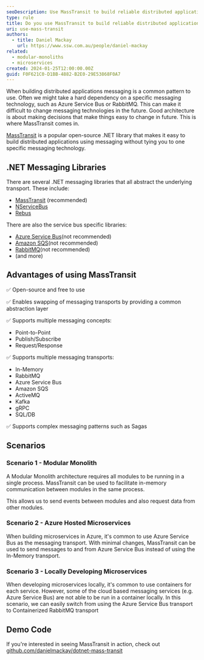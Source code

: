 ```yaml
---
seoDescription: Use MassTransit to build reliable distributed applications and decouple your architecture from specific messaging technologies.
type: rule
title: Do you use MassTransit to build reliable distributed applications?
uri: use-mass-transit
authors:
  - title: Daniel Mackay
    url: https://www.ssw.com.au/people/daniel-mackay
related:
  - modular-monoliths
  - microservices
created: 2024-01-25T12:00:00.00Z
guid: F0F621C0-D1BB-4882-B2E0-29E53868F0A7
---
```


When building distributed applications messaging is a common pattern to use. Often we might take a hard dependency on a specific messaging technology, such as Azure Service Bus or RabbitMQ. This can make it difficult to change messaging technologies in the future. Good architecture is about making decisions that make things easy to change in future. This is where MassTransit comes in.

[MassTransit](https://masstransit.io/) is a popular open-source .NET library that makes it easy to build distributed applications using messaging without tying you to one specific messaging technology.

<!--endintro-->

## .NET Messaging Libraries

There are several .NET messaging libraries that all abstract the underlying transport. These include:

- [MassTransit](https://masstransit.io/) (recommended)
- [NServiceBus](https://particular.net/nservicebus)
- [Rebus](https://github.com/rebus-org/Rebus)

There are also the service bus specific libraries:

- [Azure Service Bus](https://learn.microsoft.com/en-us/dotnet/api/overview/azure/service-bus?view=azure-dotnet&WT.mc_id=AZ-MVP-33518)(not recommended)
- [Amazon SQS](https://docs.aws.amazon.com/sdk-for-net/v3/developer-guide/sqs-apis-intro.html)(not recommended)
- [RabbitMQ](https://www.rabbitmq.com/dotnet.html)(not recommended)
- (and more)

## Advantages of using MassTransit

✅ Open-source and free to use

✅ Enables swapping of messaging transports by providing a common abstraction layer

✅ Supports multiple messaging concepts:

- Point-to-Point
- Publish/Subscribe
- Request/Response

✅ Supports multiple messaging transports:

- In-Memory
- RabbitMQ
- Azure Service Bus
- Amazon SQS
- ActiveMQ
- Kafka
- gRPC
- SQL/DB

✅ Supports complex messaging patterns such as Sagas

## Scenarios

### Scenario 1 - Modular Monolith

A Modular Monolith architecture requires all modules to be running in a single process. MassTransit can be used to facilitate in-memory communication between modules in the same process.

This allows us to send events between modules and also request data from other modules.

### Scenario 2 - Azure Hosted Microservices

When building microservices in Azure, it's common to use Azure Service Bus as the messaging transport. With minimal changes, MassTransit can be used to send messages to and from Azure Service Bus instead of using the In-Memory transport.

### Scenario 3 - Locally Developing Microservices

When developing microservices locally, it's common to use containers for each service. However, some of the cloud based messaging services (e.g. Azure Service Bus) are not able to be run in a container locally. In this scenario, we can easily switch from using the Azure Service Bus transport to Containerized RabbitMQ transport

## Demo Code

If you're interested in seeing MassTransit in action, check out [github.com/danielmackay/dotnet-mass-transit](https://github.com/danielmackay/dotnet-mass-transit/tree/main)
